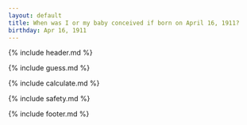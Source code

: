 ```yaml
---
layout: default
title: When was I or my baby conceived if born on April 16, 1911?
birthday: Apr 16, 1911
---
```


{% include header.md %}

{% include guess.md %}

{% include calculate.md %}

{% include safety.md %}

{% include footer.md %}



